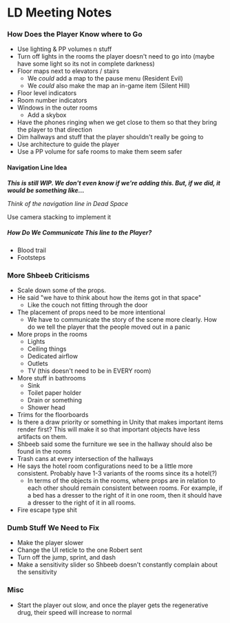 
# LD Meeting Notes
### How Does the Player Know where to Go
- Use lighting & PP volumes n stuff
- Turn off lights in the rooms the player doesn't need to go into (maybe have some light so its not in complete darkness)
- Floor maps next to elevators / stairs
	- We *could* add a map to the pause menu (Resident Evil)
	- We *could* also make the map an in-game item (Silent Hill)
- Floor level indicators
- Room number indicators
- Windows in the outer rooms
	- Add a skybox
- Have the phones ringing when we get close to them so that they bring the player to that direction
- Dim hallways and stuff that the player shouldn't really be going to
- Use architecture to guide the player
- Use a PP volume for safe rooms to make them seem safer

#### Navigation Line Idea

***This is still WIP. We don't even know if we're adding this. But, if we did, it would be something like…***

*Think of the navigation line in Dead Space*

Use camera stacking to implement it

##### How Do We Communicate This line to the Player?
- Blood trail
- Footsteps

### More Shbeeb Criticisms
- Scale down some of the props.
- He said "we have to think about how the items got in that space"
	- Like the couch not fitting through the door
- The placement of props need to be more intentional
	- We have to communicate the story of the scene more clearly. How do we tell the player that the people moved out in a panic
- More props in the rooms
	- Lights
	- Ceiling things
	- Dedicated airflow
	- Outlets
	- TV (this doesn't need to be in EVERY room)
- More stuff in bathrooms
	- Sink
	- Toilet paper holder
	- Drain or something
	- Shower head
- Trims for the floorboards
- Is there a draw priority or something in Unity that makes important items render first? This will make it so that important objects have less artifacts on them.
- Shbeeb said some the furniture we see in the hallway should also be found in the rooms
- Trash cans at every intersection of the hallways
- He says the hotel room configurations need to be a little more consistent. Probably have 1-3 variants of the rooms since its a hotel(?)
	- In terms of the objects in the rooms, where props are in relation to each other should remain consistent between rooms. For example, if a bed has a dresser to the right of it in one room, then it should have a dresser to the right of it in all rooms.
- Fire escape type shit

### Dumb Stuff We Need to Fix
- Make the player slower
- Change the UI reticle to the one Robert sent
- Turn off the jump, sprint, and dash
- Make a sensitivity slider so Shbeeb doesn't constantly complain about the sensitivity

### Misc
- Start the player out slow, and once the player gets the regenerative drug, their speed will increase to normal
